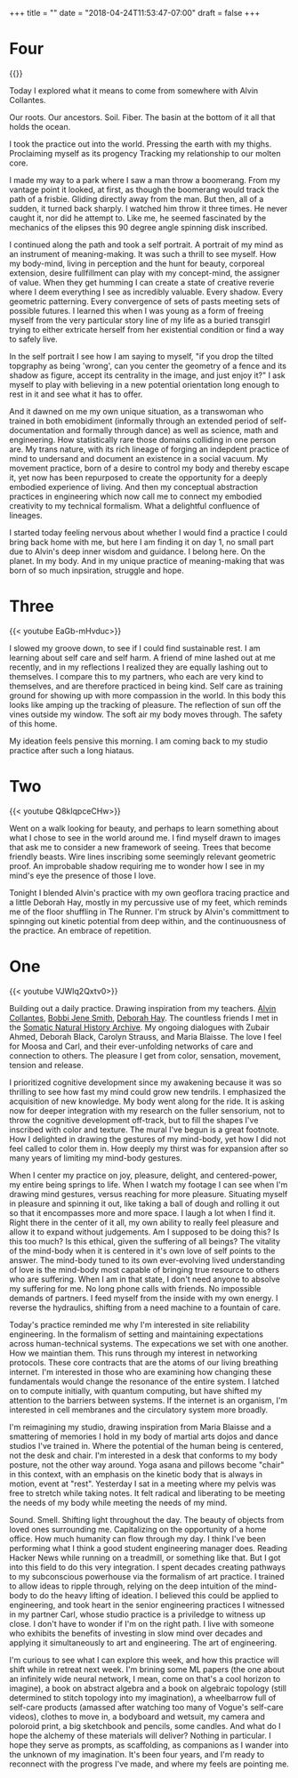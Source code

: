 +++
title = ""
date = "2018-04-24T11:53:47-07:00"
draft = false
+++

# Four

{{<youtube qcNBTKzccXw>}}

Today I explored what it means to come from somewhere with Alvin Collantes. 

Our roots. Our ancestors. Soil. Fiber. The basin
at the bottom of it all that holds the ocean.  

I took the  practice out into the world. 
Pressing the earth with my thighs. Proclaiming myself as its progency
Tracking my relationship to our molten core. 

I made my way to a park where I saw a man throw a boomerang. From my 
vantage point it looked, at first, as though the boomerang would 
track the path of a frisbie. Gliding directly away from 
the man. But then, all of a sudden, it turned back sharply. I watched
him throw it three times. He never caught it, nor did he
attempt to. Like me, he seemed fascinated by 
the mechanics of the elipses this 90 degree angle spinning disk inscribed.

I continued along the path and took a self portrait. 
A portrait of my mind as an instrument of meaning-making. It was 
such a thrill to see myself. How my body-mind, living
in perception and the hunt for beauty, corporeal extension, desire
fullfillment can play with my concept-mind, the assigner of value. 
When they get humming I can create a state of creative reverie where 
I deem everything I see as incredibly valuable. Every shadow. 
Every geometric patterning. Every convergence of sets of pasts 
meeting sets of possible futures. I learned this when I was young 
as a form of freeing myself from the very particular story line of 
my life as a buried transgirl
trying to either extricate herself from her existential condition
or find a way to safely live. 

In the self portrait I see how I am saying to myself, "if you drop 
the tilted topgraphy as being 'wrong', can you center the geometry 
of a fence and its shadow as figure, accept its centrality in
the image, and just enjoy it?" I ask myself to
play with believing in a new potential orientation long
enough to rest in it and see what it has to offer. 

And it dawned on me my own unique situation, as a transwoman who trained
in both emobidiment (informally through an extended period of self-documentation
and formally through dance) as well as science, math and engineering. How
statistically rare those domains colliding in one person are. My trans 
nature, with its rich lineage of forging an 
indepdent practice of mind to undersand and document an existence in 
a social vacuum. My movement practice, born of a desire to control my body
and thereby escape it, yet now has been repurposed to create the 
opportunity for a deeply embodied experience of living. And then my 
conceptual abstraction practices in engineering which now call me 
to connect my embodied creativity to my technical formalism. 
What a delightful confluence of lineages. 

I started today feeling nervous about whether I would find a practice
I could bring back home with me, but here I am finding it on day 1, no 
small part due to Alvin's deep inner wisdom and guidance. I belong here.
On the planet. In my body. And in my unique practice of meaning-making
that was born of so much inpsiration, struggle and hope. 

# Three

{{< youtube EaGb-mHvduc>}}

I slowed my groove down, to see if I could find sustainable rest. I am learning
about self care and self harm. A friend of mine lashed out at me recently,
and in my reflections I realized they are equally lashing out to themselves. I 
compare this to my partners, who each are very kind to themselves, and are
therefore practiced in being kind. Self care as training ground for showing
up with more compassion in the world. In this body this looks like amping
up the tracking of pleasure. The reflection of sun off the vines outside my 
window. The soft air my body moves through. The safety of this home.

My ideation feels pensive this morning. I am coming back to my studio practice
after such a long hiataus. 

# Two

{{< youtube Q8kIqpceCHw>}}

Went on a walk looking for beauty, and perhaps to learn something about what I 
chose to see in the world around me. I find myself drawn to images that ask me
to consider a new framework of seeing. Trees that become friendly beasts. 
Wire lines inscribing some seemingly relevant geometric proof. An improbable
shadow requiring me to wonder how I see in my mind's eye the presence of those
I love. 

Tonight I blended Alvin's practice with my own geoflora tracing practice
and a little Deborah Hay, mostly in my percussive use of my feet, which
reminds me of the floor shuffling in The Runner. I'm struck by Alvin's committment
to spinnging out kinetic potential from deep within, and the continuousness of
the practice. An embrace of repetition.

# One

{{< youtube VJWIq2Qxtv0>}}

Building out a daily practice. Drawing inspiration from my teachers.
[Alvin Collantes](https://www.alvincollantes.com/), [Bobbi Jene Smith](https://www.gagapeople.com/en/teachers/bobbi-jene-smith/),
[Deborah Hay](https://dhdcblog.blogspot.com/). The countless friends
I met in the [Somatic Natural History Archive](https://www.youtube.com/user/dancingecologist/videos). My ongoing dialogues
with Zubair Ahmed, Deborah Black, Carolyn Strauss, and Maria Blaisse. 
The love I feel for Moosa and Carl, and their ever-unfolding networks of 
care and connection to others. The pleasure I get from color, sensation,
movement, tension and release.

I prioritized cognitive development since my awakening because it was so 
thrilling to see how fast my mind could grow new tendrils. I emphasized
the acquisition of new knowledge. My body went along for the ride. It is
asking now for deeper integration with my research on the fuller sensorium,
not to throw the cognitive development off-track, but to fill the shapes I've 
inscribed with color and texture. The mural I've begun is a great footnote.
How I delighted in drawing the gestures of my mind-body, yet how I did not
feel called to color them in. How deeply my thirst was for expansion after 
so many years of limiting my mind-body gestures. 

When I center my practice on joy, pleasure, delight, and centered-power, my
entire being springs to life. When I watch my footage I can see when I'm 
drawing mind gestures, versus reaching for more pleasure. Situating
myself in pleasure and spinning it out, like taking a ball of dough and rolling
it out so that it encompasses more and more space. I laugh a lot when I find it.
Right there in the center of it all, my own ability to really feel pleasure
and allow it to expand without judgements. Am I supposed to be doing this? Is
this too much? Is this ethical, given the suffering of all beings? The vitality
of the mind-body when it is centered in it's own love of self points 
to the answer. The mind-body tuned to its own ever-evolving lived understanding 
of love is the mind-body most capable of bringing true resource to others who
are suffering. When I am in that state, I don't need anyone to absolve my suffering
for me. No long phone calls with friends. No impossible demands of partners. I
feed myself from the inside with my own energy. I reverse the hydraulics, shifting
from a need machine to a fountain of care. 

Today's practice reminded me why I'm interested in site reliability engineering. 
In the formalism of setting and maintaining expectations across 
human-technical systems. The expecations we set with one another. 
How we maintian them. This runs through my interest in networking protocols. 
These core contracts that are the atoms of our living breathing internet. 
I'm interested in those who are examining how
changing these fundamentals would change the resonance of the entire system. 
I latched on to compute initially, with quantum computing, but have shifted my
attention to the barriers between systems. If the internet is an organism, 
I'm interested in cell membranes and the circulatory system more broadly.

I'm reimagining my studio, drawing inspiration from Maria Blaisse and a smattering
of memories I hold in my body of martial arts dojos and dance studios I've
trained in. Where the potential of the human being is
centered, not the desk and chair. I'm interested in a desk that conforms to my
body posture, not the other way around. Yoga asana and pillows become "chair"
in this context, with an emphasis on the kinetic body that is always in motion,
event at "rest". Yesterday I sat in a meeting
where my pelvis was free to stretch while taking notes. It felt radical and
liberating to be meeting the needs of my body while meeting the needs of my mind.

Sound. Smell. Shifting light throughout the day. The beauty of objects from loved
ones surrounding me. Capitalizing on the opportunity of a home office. How much
humanity can flow through my day. I think I've been performing what I think 
a good student engineering manager does. Reading Hacker News while running on a 
treadmill, or something like that. But I got into this field to do this very integration.
I spent decades creating pathways to my subconscious powerhouse via the formalism
of art practice. I trained to allow ideas to ripple through,
relying on the deep intuition of the mind-body to do the heavy lifting of
ideation. I believed this could be applied to engineering, and took heart in 
the senior engineering practices I witnessed in my partner Carl, whose studio
practice is a priviledge to witness up close. I don't have to wonder if
I'm on the right path. I live with 
someone who exhibits the benefits of investing in slow mind over decades 
and applying it simultaneously to art and engineering. The art of engineering.

I'm curious to see what I can explore this week, and how this practice will shift
while in retreat next week. I'm brining some ML papers (the one about an infinitely
wide neural network, I mean, come on that's a cool horizon to imagine), a book 
on abstract algebra and a book on algebraic topology (still determined to 
stitch topology into my imagination), a wheelbarrow full of 
self-care products (amassed after watching too many of Vogue's self-care videos), 
clothes to move in, a bodyboard and wetsuit, my camera and poloroid print, 
a big sketchbook and pencils, some candles. And what do I hope the alchemy
of these materials will deliver? Nothing in particular. I hope they serve
as prompts, as scaffolding, as companions as I wander into the unknown of my 
imagination. It's been four years, and I'm ready to reconnect with the progress 
I've made, and where my feels are pointing me.

